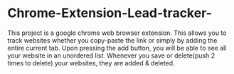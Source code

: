 # Chrome-Extension-Lead-tracker-
This project is a google chrome web browser extension. This allows you to track websites whether you copy-paste the link or simply by adding the entire current tab. Upon pressing the add button, you will be able to see all your website in an unordered list. Whenever you save or delete(push 2 times to delete) your websites, they are added &amp; deleted.
